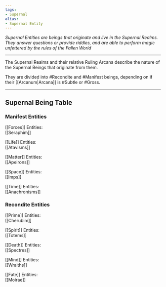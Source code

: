 ```yaml
---
tags:
- Supernal
alias:
- Supernal Entity
---
```


_Supernal Entities are beings that originate and live in the Supernal Realms. They answer questions or provide riddles, and are able to perform magic unfettered by the rules of the Fallen World_

---

The Supernal Realms and their relative Ruling Arcana describe the nature of the Supernal Beings that originate from them.

They are divided into #Recondite and #Manifest beings, depending on if their [[Arcanum|Arcana]] is #Subtle or #Gross.

---

## Supernal Being Table

### Manifest Entities

[[Forces]] Entities: \
[[Seraphim]]

[[Life]] Entities: \
[[Atavisms]]

[[Matter]] Entities: \
[[Apeirons]]

[[Space]] Entities: \
[[Imps]]

[[Time]] Entities: \
[[Anachronisms]]

### Recondite Entities

[[Prime]] Entities: \
[[Cherubim]]

[[Spirit]] Entities: \
[[Totems]]

[[Death]] Entities: \
[[Spectres]]

[[Mind]] Entities: \
[[Wraiths]]

[[Fate]] Entities: \
[[Moirae]]
